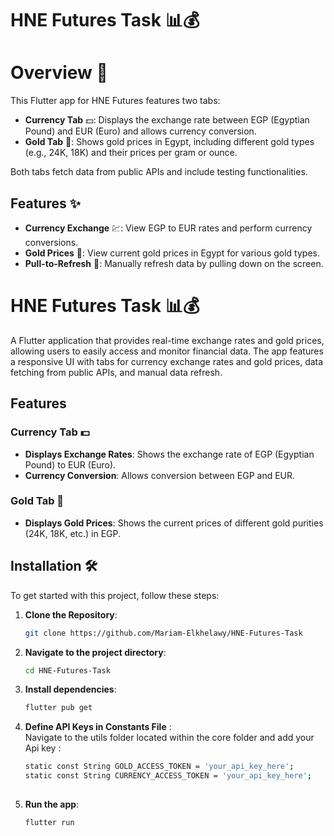 # HNE Futures Task 📊💰

# Overview 🌟
This Flutter app for HNE Futures features two tabs:

- **Currency Tab** 💵: Displays the exchange rate between EGP (Egyptian Pound) and EUR (Euro) and allows currency conversion.
- **Gold Tab** 🏅: Shows gold prices in Egypt, including different gold types (e.g., 24K, 18K) and their prices per gram or ounce.

Both tabs fetch data from public APIs and include testing functionalities.

## Features ✨
- **Currency Exchange** 💹: View EGP to EUR rates and perform currency conversions.
- **Gold Prices** 🏅: View current gold prices in Egypt for various gold types.
- **Pull-to-Refresh** 🔄: Manually refresh data by pulling down on the screen.


# HNE Futures Task 📊💰

A Flutter application that provides real-time exchange rates and gold prices, allowing users to easily access and monitor financial data. The app features a responsive UI with tabs for currency exchange rates and gold prices, data fetching from public APIs, and manual data refresh.

## Features

### Currency Tab 💵
- **Displays Exchange Rates**: Shows the exchange rate of EGP (Egyptian Pound) to EUR (Euro).
- **Currency Conversion**: Allows conversion between EGP and EUR.

### Gold Tab 🏅
- **Displays Gold Prices**: Shows the current prices of different gold purities (24K, 18K, etc.) in EGP.

## Installation 🛠️

To get started with this project, follow these steps:

1. **Clone the Repository**:
   ```bash
   git clone https://github.com/Mariam-Elkhelawy/HNE-Futures-Task

2. **Navigate to the project directory**:
 
   ```bash
   cd HNE-Futures-Task
   
3. **Install dependencies**:
 
   ```bash
   flutter pub get

4. **Define API Keys in Constants File** : </br>   Navigate to the utils folder located within the core folder and add your Api key :

   ```bash
   static const String GOLD_ACCESS_TOKEN = 'your_api_key_here';
   static const String CURRENCY_ACCESS_TOKEN = 'your_api_key_here';
  
5. **Run the app**:  

   ```bash
   flutter run
